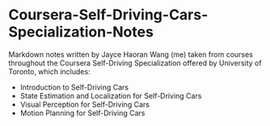 # Coursera-Self-Driving-Cars-Specialization-Notes
Markdown notes written by Jayce Haoran Wang (me) taken from courses throughout the Coursera Self-Driving Specialization offered by University of Toronto, which includes:

- Introduction to Self-Driving Cars
- State Estimation and Localization for Self-Driving Cars
- Visual Perception for Self-Driving Cars
- Motion Planning for Self-Driving Cars

